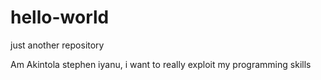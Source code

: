# hello-world
just another repository

Am Akintola stephen iyanu, i want to really exploit my programming skills
